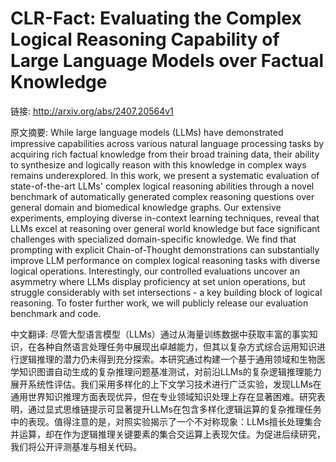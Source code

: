 # CLR-Fact: Evaluating the Complex Logical Reasoning Capability of Large Language Models over Factual Knowledge

链接: http://arxiv.org/abs/2407.20564v1

原文摘要:
While large language models (LLMs) have demonstrated impressive capabilities
across various natural language processing tasks by acquiring rich factual
knowledge from their broad training data, their ability to synthesize and
logically reason with this knowledge in complex ways remains underexplored. In
this work, we present a systematic evaluation of state-of-the-art LLMs' complex
logical reasoning abilities through a novel benchmark of automatically
generated complex reasoning questions over general domain and biomedical
knowledge graphs. Our extensive experiments, employing diverse in-context
learning techniques, reveal that LLMs excel at reasoning over general world
knowledge but face significant challenges with specialized domain-specific
knowledge. We find that prompting with explicit Chain-of-Thought demonstrations
can substantially improve LLM performance on complex logical reasoning tasks
with diverse logical operations. Interestingly, our controlled evaluations
uncover an asymmetry where LLMs display proficiency at set union operations,
but struggle considerably with set intersections - a key building block of
logical reasoning. To foster further work, we will publicly release our
evaluation benchmark and code.

中文翻译:
尽管大型语言模型（LLMs）通过从海量训练数据中获取丰富的事实知识，在各种自然语言处理任务中展现出卓越能力，但其以复杂方式综合运用知识进行逻辑推理的潜力仍未得到充分探索。本研究通过构建一个基于通用领域和生物医学知识图谱自动生成的复杂推理问题基准测试，对前沿LLMs的复杂逻辑推理能力展开系统性评估。我们采用多样化的上下文学习技术进行广泛实验，发现LLMs在通用世界知识推理方面表现优异，但在专业领域知识处理上存在显著困难。研究表明，通过显式思维链提示可显著提升LLMs在包含多样化逻辑运算的复杂推理任务中的表现。值得注意的是，对照实验揭示了一个不对称现象：LLMs擅长处理集合并运算，却在作为逻辑推理关键要素的集合交运算上表现欠佳。为促进后续研究，我们将公开评测基准与相关代码。
